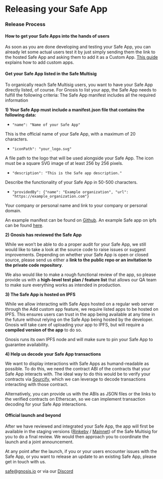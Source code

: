 # Releasing your Safe App

### Release Process

#### How to get your Safe Apps into the hands of users

As soon as you are done developing and testing your Safe App, you can already let some actual users test it by just simply sending them the link to the hosted Safe App and asking them to add it as a Custom App. [This guide](https://help.gnosis-safe.io/en/articles/4022030-add-a-custom-safe-app) explains how to add custom apps.

#### Get your Safe App listed in the Safe Multisig

To organically reach Safe Multisig users, you want to have your Safe App directly listed, of course. For Gnosis to list your app, the Safe App needs to fulfill the following criteria: The Safe App manifest includes all the required information

**1\) Your Safe App must include a manifest.json file that contains the following data:**

* `"name": "Name of your Safe App"`

This is the official name of your Safe App, with a maximum of 20 characters.

* `"iconPath": "your_logo.svg"`

A file path to the logo that will be used alongside your Safe App. The icon must be a square SVG image of at least 256 by 256 pixels.

* `"description": "This is the Safe app description."`

Describe the functionality of your Safe App in 50-500 characters.

* `"providedBy": {"name": "Example organization", "url": "https://example_organization.com"}`

Your company or personal name and link to your company or personal domain.

An example manifest can be found on [Github](https://github.com/gnosis/safe-apps-sdk/blob/master/packages/cra-template-safe-app/template/public/manifest.json). An example Safe app on ipfs can be found [here](https://ipfs.io/ipfs/QmTgnb1J9FDR9gimptzvaEiNa25s92iQy37GyqYfwZw8Aj/).

**2\) Gnosis has reviewed the Safe App**

While we won’t be able to do a proper audit for your Safe App, we still would like to take a look at the source code to raise issues or suggest improvements. Depending on whether your Safe App is open or closed source, please send us either a **link to the public repo or an invitation to the private code repository**.

We also would like to make a rough functional review of the app, so please provide us with a **high-level test plan / feature list** that allows our QA team to make sure everything works as intended in production.

**3\) The Safe App is hosted on IPFS**

While we allow interacting with Safe Apps hosted on a regular web server through the Add custom app feature, we require listed apps to be hosted on IPFS. This ensures users can trust in the app being available at any time in the future without relying on the Safe App being hosted by the developer. Gnosis will take care of uploading your app to IPFS, but will require a **compiled version of the app** to do so.

Gnosis runs its own IPFS node and will make sure to pin your Safe App to guarantee availability.

**4\) Help us decode your Safe App transactions**

We want to display interactions with Safe Apps as humand-readable as possible. To do this, we need the contract ABI of the contracts that your Safe App interacts with. The ideal way to do this would be to verify your contracts via [Sourcify](https://github.com/ethereum/sourcify), which we can leverage to decode transactions interacting with those contract.

Alternatively, you can provide us with the ABIs as JSON files or the links to the verified contracts on Etherscan, so we can implement transaction decoding for your Safe App interactions.

#### Official launch and beyond

After we have reviewed and integrated your Safe App, the app will first be available in the staging versions \([Rinkeby](http://safe-team-rinkeby.staging.gnosisdev.com/app/#/) / [Mainnet](http://safe-team-mainnet.staging.gnosisdev.com/app/#/)\) of the Safe Multisig for you to do a final review. We would then approach you to coordinate the launch and a joint announcement.

At any point after the launch, if you or your users encounter issues with the Safe App, or you want to release an update to an existing Safe App, please get in touch with us.

[safe@gnosis.io](mailto:safe@gnosis.io) or via our [Discord](https://discord.gg/FPMRAwK)

